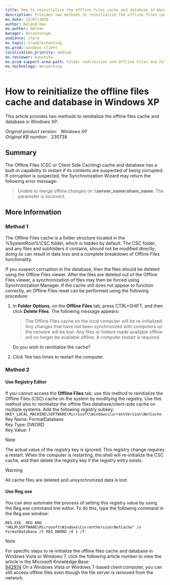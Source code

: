 ```yaml
---
title: How to reinitialize the offline files cache and database in Windows XP
description: Provides two methods to reinitialize the offline files cache and database.
ms.date: 12/07/2020
author: Deland-Han
ms.author: delhan 
manager: dscontentpm
audience: itpro
ms.topic: troubleshooting
ms.prod: windows-client
localization_priority: medium
ms.reviewer: kaushika
ms.prod-support-area-path: Folder redirection and Offline Files and Folders (CSC)
ms.technology: Networking
---
```

# How to reinitialize the offline files cache and database in Windows XP

This article provides two methods to reinitialize the offline files cache and database in Windows XP.

_Original product version:_ &nbsp; Windows XP  
_Original KB number:_ &nbsp; 230738

## Summary

The Offline Files (CSC or Client Side Caching) cache and database has a built-in capability to restart if its contents are suspected of being corrupted. If corruption is suspected, the Synchronization Wizard may return the following error message:
> Unable to merge offline changes on \\\\**server_name**\\**share_name**. The parameter is incorrect.

## More Information

### Method 1

The Offline Files cache is a folder structure located in the %SystemRoot%\CSC folder, which is hidden by default. The CSC folder, and any files and subfolders it contains, should not be modified directly; doing so can result in data loss and a complete breakdown of Offline Files functionality.

If you suspect corruption in the database, then the files should be deleted using the Offline Files viewer. After the files are deleted out of the Offline Files viewer, a synchronization of files may then be forced using Synchronization Manager. If the cache still does not appear to function correctly, an Offline Files reset can be performed using the following procedure:

1. In **Folder Options**, on the **Offline Files** tab, press CTRL+SHIFT, and then click **Delete Files**. The following message appears:
    > The Offline Files cache on the local computer will be re-initialized. Any changes that have not been synchronized with computers on the network will be lost. Any files or folders made available offline will no longer be available offline. A computer restart is required.

    Do you wish to reinitialize the cache?

2. Click Yes two times to restart the computer.

### Method 2

#### Use Registry Editor

If you cannot access the **Offline Files**  tab, use this method to reinitialize the Offline Files (CSC) cache on the system by modifying the registry. Use this method also to reinitialize the offline files database/client-side cache on multiple systems. Add the following registry subkey: `HKEY_LOCAL_MACHINE\SOFTWARE\Microsoft\Windows\CurrentVersion\NetCache`  
Key Name: FormatDatabase  
Key Type: DWORD  
Key Value: 1

> [!NOTE]
> The actual value of the registry key is ignored. This registry change requires a restart. When the computer is restarting, the shell will re-initialize the CSC cache, and then delete the registry key if the registry entry exists.

> [!WARNING]
> All cache files are deleted and unsynchronized data is lost.

#### Use Reg.exe

You can also automate the process of setting this registry value by using the Reg.exe command line editor. To do this, type the following command in the Reg.exe window:

```console
REG.EXE. REG ADD "HKLM\SOFTWARE\Microsoft\Windows\CurrentVersion\NetCache" /v FormatDatabase /t REG_DWORD /d 1 /f
```

> [!NOTE]
> For specific steps to re-initialize the offline files cache and database in Windows Vista or Windows 7, click the following article number to view the article in the Microsoft Knowledge Base:  
[942974](https://support.microsoft.com/help/942974) On a Windows Vista or Windows 7-based client computer, you can still access offline files even though the file server is removed from the network.
